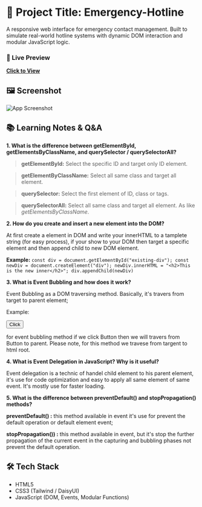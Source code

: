 
# 🚨 Project Title: Emergency-Hotline

A responsive web interface for emergency contact management. Built to simulate real-world hotline systems with dynamic DOM interaction and modular JavaScript logic.


### 🔗 Live Preview  
__[Click to View](https://breezy-soda.surge.sh/)__





## 🖼️ Screenshot

![App Screenshot](https://i.ibb.co.com/qVX9VSQ/emergency-hotline-project.png)




## 📚 Learning Notes & Q&A

__1. What is the difference between getElementById, getElementsByClassName, and querySelector / querySelectorAll?__

> __getElementById:__ Select the specific ID and target only ID element.  

> __getElementByClassName:__ Select all same class and target all element.  

> __querySelector:__ Select the first element of ID, class or tags.

> __querySelectorAll:__ Select all same class and target all element. As like *getElementsByClassName*. 

__2. How do you create and insert a new element into the DOM?__ 

At first create a element in DOM and write your innerHTML to a tamplete string (for easy process), if your show to your DOM then target a specific element and then append child to new DOM element. 

__Example:__
`
const div = document.getElementById("existing-div");
const newDiv = document.createElement("div");
newDiv.innerHTML = "<h2>This is the new inner</h2>";
div.appendChild(newDiv)
`

__3. What is Event Bubbling and how does it work?__ 

Event Bubbling as a DOM traversing method. Basically, it's travers from target to parent element; 

Example: 
<div id="parent">
    <button>Click</button>
</div>

for event bubbling method if we click Button then we will travers from Button to parent. Please note, for this method we travese from targent to html root.


__4. What is Event Delegation in JavaScript? Why is it useful?__

Event delegation is a technic of handel child element to his parent element, it's use for code optimization and easy to apply all same element of same event. It's mostly use for faster loading. 

__5. What is the difference between preventDefault() and stopPropagation() methods?__

__preventDefault() :__ this method available in event it's use for prevent the default operation or default element event;

__stopPropagation()) :__ this method available in event, but it's stop the further propagation of the current event in the capturing and bubbling phases not prevent the default operation.







## 🛠️ Tech Stack 

- HTML5  
- CSS3 (Tailwind / DaisyUI)  
- JavaScript (DOM, Events, Modular Functions)


